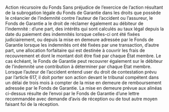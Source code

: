 Action récursoire du Fonds
Sans préjudice de l’exercice de l’action résultant de la subrogation légale du Fonds de Garantie dans les droits que possède le créancier de l’indemnité contre l’auteur de l’accident ou l’assureur, le Fonds de Garantie a le droit de réclamer également au débiteur de l’indemnité : d’une part, des intérêts qui sont calculés au taux légal depuis la date du paiement des indemnités lorsque celles-ci ont été fixées judiciairement, ou depuis la mise en demeure adressée par le Fonds de Garantie lorsque les indemnités ont été fixées par une transaction, d’autre part, une allocation forfaitaire qui est destinée à couvrir les frais de recouvrement et dont le montant doit être fixé par chaque État membre.
Le cas échéant, le Fonds de Garantie peut recouvrer également sur le débiteur de l’indemnité une contribution à déterminer par chaque Etat membre.
Lorsque l’auteur de l’accident entend user du droit de contestation prévu par l’article 617, il doit porter son action devant le tribunal compétent dans un délai de trois mois à compter de la mise en demeure de remboursement adressée par le Fonds de Garantie.
La mise en demeure prévue aux alinéas ci-dessus résulte de l’envoi par le Fonds de Garantie d’une lettre recommandée avec demande d’avis de réception ou de tout autre moyen faisant foi de la réception.